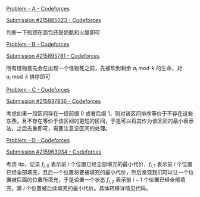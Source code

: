 [Problem - A - Codeforces](https://codeforces.com/contest/1849/problem/A)

[Submission #215885023 - Codeforces](https://codeforces.com/contest/1849/submission/215885023)

判断一下瓶颈在面包还是奶酪和火腿即可

[Problem - B - Codeforces](https://codeforces.com/contest/1849/problem/B)

[Submission #215895781 - Codeforces](https://codeforces.com/contest/1849/submission/215895781)

所有怪物首先会在出现一个怪物死之前，先被砍到剩余 $a_i \bmod k$ 的生命，对 $a_i \bmod k$ 排序即可

[Problem - C - Codeforces](https://codeforces.com/contest/1849/problem/C)

[Submission #215937836 - Codeforces](https://codeforces.com/contest/1849/submission/215937836)

考虑如果一段区间存在一段前缀 $0$ 或者后缀 $1$，则对该区间排序等价于不存在这些东西，且不存在等价于该区间的更短的区间，于是可以将其作为该区间的最小表示法，之后去重即可，需要注意空区间的处理。

[Problem - D - Codeforces](https://codeforces.com/contest/1849/problem/D)

[Submission #215963034 - Codeforces](https://codeforces.com/contest/1849/submission/215963034)

考虑 dp，记录 $f_{i, 0}$ 表示前 $i$ 个位置已经全部填充的最小代价，$f_{i, 1}$ 表示前 $i$ 个位置已经全部填充，且后一个位置将要被填充的最小代价，然后发现我们可以让一个位置被后面的位置所填充，于是设置一个状态 $f_{i, 2}$ 表示前 $i - 1$ 个位置已经全部填充，第 $i$ 个位置被后续填充的最小代价。具体转移详情见代码。